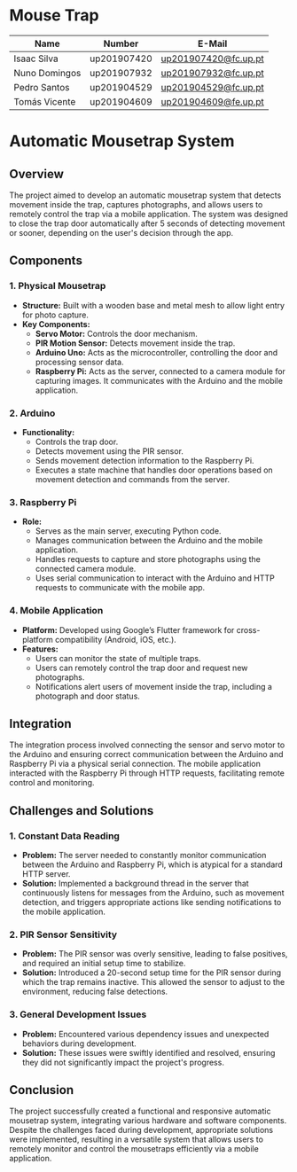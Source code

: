 # Mouse Trap

| Name          | Number        | E-Mail               |
|---------------|---------------|----------------------|
| Isaac Silva   | up201907420 | up201907420@fc.up.pt |
| Nuno Domingos | up201907932   | up201907932@fc.up.pt |
| Pedro Santos  | up201904529   | up201904529@fc.up.pt |
| Tomás Vicente | up201904609   | up201904609@fe.up.pt |

# Automatic Mousetrap System

## Overview
The project aimed to develop an automatic mousetrap system that detects movement inside the trap, captures photographs, and allows users to remotely control the trap via a mobile application. The system was designed to close the trap door automatically after 5 seconds of detecting movement or sooner, depending on the user's decision through the app.

## Components

### 1. **Physical Mousetrap**
- **Structure:** Built with a wooden base and metal mesh to allow light entry for photo capture.
- **Key Components:**
  - **Servo Motor:** Controls the door mechanism.
  - **PIR Motion Sensor:** Detects movement inside the trap.
  - **Arduino Uno:** Acts as the microcontroller, controlling the door and processing sensor data.
  - **Raspberry Pi:** Acts as the server, connected to a camera module for capturing images. It communicates with the Arduino and the mobile application.

### 2. **Arduino**
- **Functionality:**
  - Controls the trap door.
  - Detects movement using the PIR sensor.
  - Sends movement detection information to the Raspberry Pi.
  - Executes a state machine that handles door operations based on movement detection and commands from the server.

### 3. **Raspberry Pi**
- **Role:**
  - Serves as the main server, executing Python code.
  - Manages communication between the Arduino and the mobile application.
  - Handles requests to capture and store photographs using the connected camera module.
  - Uses serial communication to interact with the Arduino and HTTP requests to communicate with the mobile app.

### 4. **Mobile Application**
- **Platform:** Developed using Google’s Flutter framework for cross-platform compatibility (Android, iOS, etc.).
- **Features:**
  - Users can monitor the state of multiple traps.
  - Users can remotely control the trap door and request new photographs.
  - Notifications alert users of movement inside the trap, including a photograph and door status.

## Integration
The integration process involved connecting the sensor and servo motor to the Arduino and ensuring correct communication between the Arduino and Raspberry Pi via a physical serial connection. The mobile application interacted with the Raspberry Pi through HTTP requests, facilitating remote control and monitoring.

## Challenges and Solutions

### 1. **Constant Data Reading**
- **Problem:** The server needed to constantly monitor communication between the Arduino and Raspberry Pi, which is atypical for a standard HTTP server.
- **Solution:** Implemented a background thread in the server that continuously listens for messages from the Arduino, such as movement detection, and triggers appropriate actions like sending notifications to the mobile application.

### 2. **PIR Sensor Sensitivity**
- **Problem:** The PIR sensor was overly sensitive, leading to false positives, and required an initial setup time to stabilize.
- **Solution:** Introduced a 20-second setup time for the PIR sensor during which the trap remains inactive. This allowed the sensor to adjust to the environment, reducing false detections.

### 3. **General Development Issues**
- **Problem:** Encountered various dependency issues and unexpected behaviors during development.
- **Solution:** These issues were swiftly identified and resolved, ensuring they did not significantly impact the project's progress.

## Conclusion
The project successfully created a functional and responsive automatic mousetrap system, integrating various hardware and software components. Despite the challenges faced during development, appropriate solutions were implemented, resulting in a versatile system that allows users to remotely monitor and control the mousetraps efficiently via a mobile application.
